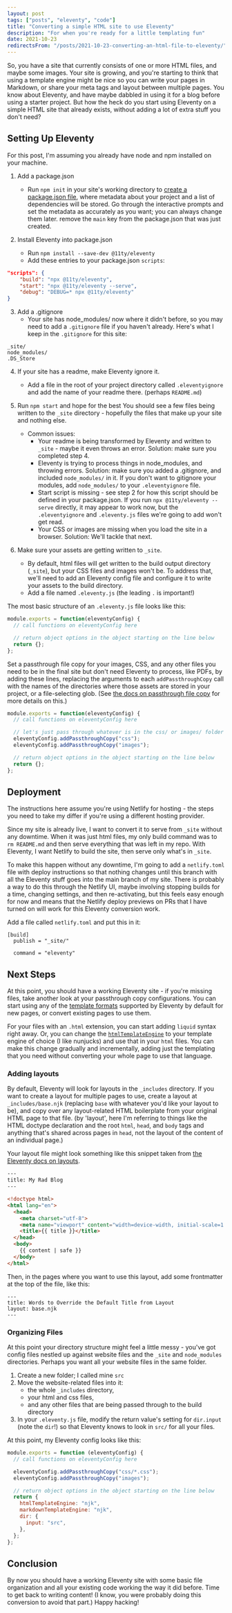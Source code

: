 ```yaml
---
layout: post
tags: ["posts", "eleventy", "code"]
title: "Converting a simple HTML site to use Eleventy"
description: "For when you're ready for a little templating fun"
date: 2021-10-23
redirectsFrom: "/posts/2021-10-23-converting-an-html-file-to-eleventy/"
---
```


So, you have a site that currently consists of one or more HTML files, and maybe some images. Your site is growing, and you're starting to think that using a template engine might be nice so you can write your pages in Markdown, or share your meta tags and layout between multiple pages. You know about Eleventy, and have maybe dabbled in using it for a blog before using a starter project. But how the heck do you start using Eleventy on a simple HTML site that already exists, without adding a lot of extra stuff you don't need?

## Setting Up Eleventy
For this post, I'm assuming you already have node and npm installed on your machine. 

1. Add a package.json
    - Run `npm init` in your site's working directory to [create a package.json file](https://docs.npmjs.com/creating-a-package-json-file), where metadata about your project and a list of dependencies will be stored. Go through the interactive prompts and set the metadata as accurately as you want; you can always change them later.
     remove the `main` key from the package.json that was just created. 

2. Install Eleventy into package.json
    - Run `npm install --save-dev @11ty/eleventy` 
    - Add these entries to your package.json `scripts`: 

```json
"scripts": {
    "build": "npx @11ty/eleventy",
    "start": "npx @11ty/eleventy --serve",
    "debug": "DEBUG=* npx @11ty/eleventy"
}
```

3. Add a .gitignore
    - Your site has node_modules/ now where it didn't before, so you may need to add a `.gitignore` file if you haven't already. Here's what I keep in the `.gitignore` for this site: 
```text
_site/
node_modules/
.DS_Store
```

4. If your site has a readme, make Eleventy ignore it.
    - Add a file in the root of your project directory called `.eleventyignore` and add the name of your readme there. (perhaps `README.md`)

5. Run `npm start` and hope for the best
You should see a few files being written to the `_site` directory - hopefully the files that make up your site and nothing else.
    - Common issues: 
        - Your readme is being transformed by Eleventy and written to `_site` - maybe it even throws an error.
        Solution: make sure you completed step 4.
        - Eleventy is trying to process things in node_modules, and throwing errors. 
        Solution: make sure you added a .gitignore, and included `node_modules/` in it. If you don't want to gitignore your modules, add `node_modules/` to your `.eleventyignore` file.
        - Start script is missing - see step 2 for how this script should be defined in your package.json. If you run `npx @11ty/eleventy --serve` directly, it may appear to work now, but the `.eleventyignore` and `.eleventy.js` files we're going to add won't get read. 
        - Your CSS or images are missing when you load the site in a browser. 
        Solution: We'll tackle that next.

6. Make sure your assets are getting written to `_site`.
    - By default, html files will get written to the build output directory (`_site`), but your CSS files and images won't be. To address that, we'll need to add an Eleventy config file and configure it to write your assets to the build directory. 
    - Add a file named `.eleventy.js` (the leading `.` is important!) 

The most basic structure of an `.eleventy.js` file looks like this: 
```javascript
module.exports = function(eleventyConfig) {
  // call functions on eleventyConfig here

  // return object options in the object starting on the line below
  return {};
};
```

Set a passthrough file copy for your images, CSS, and any other files you need to be in the final site but don't need Eleventy to process, like PDFs, by adding these lines, replacing the arguments to each `addPassthroughCopy` call with the names of the directories where those assets are stored in your project, or a file-selecting glob. (See [the docs on passthrough file copy](https://www.11ty.dev/docs/copy/) for more details on this.)

```javascript
module.exports = function(eleventyConfig) {
  // call functions on eleventyConfig here

  // let's just pass through whatever is in the css/ or images/ folder for now
  eleventyConfig.addPassthroughCopy("css");
  eleventyConfig.addPassthroughCopy("images");

  // return object options in the object starting on the line below
  return {};
};
```

## Deployment
The instructions here assume you're using Netlify for hosting - the steps you need to take my differ if you're using a different hosting provider. 

Since my site is already live, I want to convert it to serve from `_site` without any downtime. When it was just html files, my only build command was to `rm README.md` and then serve everything that was left in my repo. With Eleventy, I want Netlify to build the site, then serve only what's in `_site`. 

To make this happen without any downtime, I'm going to add a `netlify.toml` file with deploy instructions so that nothing changes until this branch with all the Eleventy stuff goes into the main branch of my site. There is probably a way to do this through the Netlify UI, maybe involving stopping builds for a time, changing settings, and then re-activating, but this feels easy enough for now and means that the Netlify deploy previews on PRs that I have turned on will work for this Eleventy conversion work.

Add a file called `netlify.toml` and put this in it: 

```
[build]
  publish = "_site/"

  command = "eleventy"
```

## Next Steps
At this point, you should have a working Eleventy site - if you're missing files, take another look at your passthrough copy configurations. You can start using any of the [template formats](https://www.11ty.dev/docs/languages/) supported by Eleventy by default for new pages, or convert existing pages to use them. 

For your files with an `.html` extension, you can start adding `liquid` syntax right away. Or, you can change the [`htmlTemplateEngine`](https://www.11ty.dev/docs/config/#default-template-engine-for-html-files) to your template engine of choice (I like nunjucks) and use that in your `html` files. You can make this change gradually and incrementally, adding just the templating that you need without converting your whole page to use that language. 

### Adding layouts
By default, Eleventy will look for layouts in the `_includes` directory. If you want to create a layout for multiple pages to use, create a layout at `_includes/base.njk` (replacing `base` with whatever you'd like your layout to be), and copy over any layout-related HTML boilerplate from your original HTML page to that file. (by 'layout', here I'm referring to things like the HTML doctype declaration and the root `html`, `head`, and `body` tags and anything that's shared across pages in `head`, not the layout of the content of an individual page.)

Your layout file might look something like this snippet taken from [the Eleventy docs on layouts](https://www.11ty.dev/docs/layouts/).

```html
---
title: My Rad Blog
---

<!doctype html>
<html lang="en">
  <head>
    <meta charset="utf-8">
    <meta name="viewport" content="width=device-width, initial-scale=1.0">
    <title>{{ title }}</title>
  </head>
  <body>
    {{ content | safe }}
  </body>
</html>
```

Then, in the pages where you want to use this layout, add some frontmatter at the top of the file, like this: 

```
---
title: Words to Override the Default Title from Layout
layout: base.njk
---
```

### Organizing Files
At this point your directory structure might feel a little messy - you've got config files nestled up against website files and the `_site` and `node_modules` directories. Perhaps you want all your website files in the same folder. 
1. Create a new folder; I called mine `src`
2. Move the website-related files into it: 
   - the whole `_includes` directory,
   - your html and css files,
   - and any other files that are being passed through to the build directory
3. In your `.eleventy.js` file, modify the return value's setting for `dir.input` (note the `dir`!) so that Eleventy knows to look in `src/` for all your files.

At this point, my Eleventy config looks like this:

```javascript
module.exports = function (eleventyConfig) {
  // call functions on eleventyConfig here

  eleventyConfig.addPassthroughCopy("css/*.css");
  eleventyConfig.addPassthroughCopy("images");

  // return object options in the object starting on the line below
  return {
    htmlTemplateEngine: "njk",
    markdownTemplateEngine: "njk",
    dir: {
      input: "src",
    },
  };
};
```

## Conclusion
By now you should have a working Eleventy site with some basic file organization and all your existing code working the way it did before. Time to get back to writing content! (I know, you were probably doing this conversion to avoid that part.) Happy hacking!

